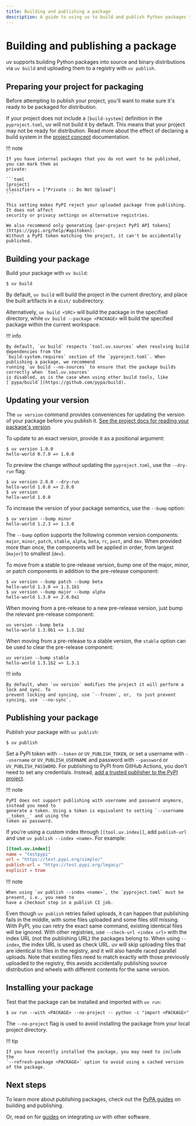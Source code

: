 ```yaml
---
title: Building and publishing a package
description: A guide to using uv to build and publish Python packages to a package index, like PyPI.
---
```


# Building and publishing a package

uv supports building Python packages into source and binary distributions via `uv build` and
uploading them to a registry with `uv publish`.

## Preparing your project for packaging

Before attempting to publish your project, you'll want to make sure it's ready to be packaged for
distribution.

If your project does not include a `[build-system]` definition in the `pyproject.toml`, uv will not
build it by default. This means that your project may not be ready for distribution. Read more about
the effect of declaring a build system in the
[project concept](../concepts/projects/config.md#build-systems) documentation.

!!! note

    If you have internal packages that you do not want to be published, you can mark them as
    private:

    ```toml
    [project]
    classifiers = ["Private :: Do Not Upload"]
    ```

    This setting makes PyPI reject your uploaded package from publishing. It does not affect
    security or privacy settings on alternative registries.

    We also recommend only generating [per-project PyPI API tokens](https://pypi.org/help/#apitoken):
    Without a PyPI token matching the project, it can't be accidentally published.

## Building your package

Build your package with `uv build`:

```console
$ uv build
```

By default, `uv build` will build the project in the current directory, and place the built
artifacts in a `dist/` subdirectory.

Alternatively, `uv build <SRC>` will build the package in the specified directory, while
`uv build --package <PACKAGE>` will build the specified package within the current workspace.

!!! info

    By default, `uv build` respects `tool.uv.sources` when resolving build dependencies from the
    `build-system.requires` section of the `pyproject.toml`. When publishing a package, we recommend
    running `uv build --no-sources` to ensure that the package builds correctly when `tool.uv.sources`
    is disabled, as is the case when using other build tools, like [`pypa/build`](https://github.com/pypa/build).

## Updating your version

The `uv version` command provides conveniences for updating the version of your package before you
publish it.
[See the project docs for reading your package's version](./projects.md#managing-version).

To update to an exact version, provide it as a positional argument:

```console
$ uv version 1.0.0
hello-world 0.7.0 => 1.0.0
```

To preview the change without updating the `pyproject.toml`, use the `--dry-run` flag:

```console
$ uv version 2.0.0 --dry-run
hello-world 1.0.0 => 2.0.0
$ uv version
hello-world 1.0.0
```

To increase the version of your package semantics, use the `--bump` option:

```console
$ uv version --bump minor
hello-world 1.2.3 => 1.3.0
```

The `--bump` option supports the following common version components: `major`, `minor`, `patch`,
`stable`, `alpha`, `beta`, `rc`, `post`, and `dev`. When provided more than once, the components
will be applied in order, from largest (`major`) to smallest (`dev`).

To move from a stable to pre-release version, bump one of the major, minor, or patch components in
addition to the pre-release component:

```console
$ uv version --bump patch --bump beta
hello-world 1.3.0 => 1.3.1b1
$ uv version --bump major --bump alpha
hello-world 1.3.0 => 2.0.0a1
```

When moving from a pre-release to a new pre-release version, just bump the relevant pre-release
component:

```console
uv version --bump beta
hello-world 1.3.0b1 => 1.3.1b2
```

When moving from a pre-release to a stable version, the `stable` option can be used to clear the
pre-release component:

```console
uv version --bump stable
hello-world 1.3.1b2 => 1.3.1
```

!!! info

    By default, when `uv version` modifies the project it will perform a lock and sync. To
    prevent locking and syncing, use `--frozen`, or,  to just prevent syncing, use `--no-sync`.

## Publishing your package

Publish your package with `uv publish`:

```console
$ uv publish
```

Set a PyPI token with `--token` or `UV_PUBLISH_TOKEN`, or set a username with `--username` or
`UV_PUBLISH_USERNAME` and password with `--password` or `UV_PUBLISH_PASSWORD`. For publishing to
PyPI from GitHub Actions, you don't need to set any credentials. Instead,
[add a trusted publisher to the PyPI project](https://docs.pypi.org/trusted-publishers/adding-a-publisher/).

!!! note

    PyPI does not support publishing with username and password anymore, instead you need to
    generate a token. Using a token is equivalent to setting `--username __token__` and using the
    token as password.

If you're using a custom index through `[[tool.uv.index]]`, add `publish-url` and use
`uv publish --index <name>`. For example:

```toml
[[tool.uv.index]]
name = "testpypi"
url = "https://test.pypi.org/simple/"
publish-url = "https://test.pypi.org/legacy/"
explicit = true
```

!!! note

    When using `uv publish --index <name>`, the `pyproject.toml` must be present, i.e., you need to
    have a checkout step in a publish CI job.

Even though `uv publish` retries failed uploads, it can happen that publishing fails in the middle,
with some files uploaded and some files still missing. With PyPI, you can retry the exact same
command, existing identical files will be ignored. With other registries, use
`--check-url <index url>` with the index URL (not the publishing URL) the packages belong to. When
using `--index`, the index URL is used as check URL. uv will skip uploading files that are identical
to files in the registry, and it will also handle raced parallel uploads. Note that existing files
need to match exactly with those previously uploaded to the registry, this avoids accidentally
publishing source distribution and wheels with different contents for the same version.

## Installing your package

Test that the package can be installed and imported with `uv run`:

```console
$ uv run --with <PACKAGE> --no-project -- python -c "import <PACKAGE>"
```

The `--no-project` flag is used to avoid installing the package from your local project directory.

!!! tip

    If you have recently installed the package, you may need to include the
    `--refresh-package <PACKAGE>` option to avoid using a cached version of the package.

## Next steps

To learn more about publishing packages, check out the
[PyPA guides](https://packaging.python.org/en/latest/guides/section-build-and-publish/) on building
and publishing.

Or, read on for [guides](./integration/index.md) on integrating uv with other software.
